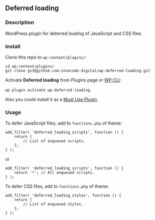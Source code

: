 ## Deferred loading

### Description

WordPress plugin for deferred loading of JavaScript and CSS files.

### Install

Clone this repo to `wp-content/plugins/`:

````
cd wp-content/plugins/
git clone git@github.com:innocode-digital/wp-deferred-loading.git
````

Activate **Deferred loading** from Plugins page or [WP-CLI](https://make.wordpress.org/cli/handbook/):
 
`wp plugin activate wp-deferred-loading`.

Also you could install it as a [Must Use Plugin](https://codex.wordpress.org/Must_Use_Plugins).

### Usage

To defer JavaScript files, add to `functions.php` of theme:

````
add_filter( 'deferred_loading_scripts', function () {
    return [
        // List of enqueued scripts.
    ];
} );
````

or

````
add_filter( 'deferred_loading_scripts', function () {
    return '*'; // All enqueued scripts.
} );
````

To defer CSS files, add to `functions.php` of theme:

````
add_filter( 'deferred_loading_styles', function () {
    return [
        // List of enqueued styles.
    ];
} );
````